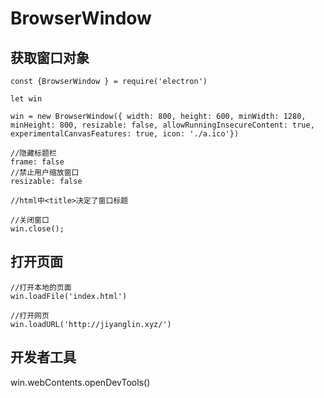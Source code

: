 # BrowserWindow

##  获取窗口对象
```
const {BrowserWindow } = require('electron')

let win

win = new BrowserWindow({ width: 800, height: 600, minWidth: 1280, minHeight: 800, resizable: false, allowRunningInsecureContent: true, experimentalCanvasFeatures: true, icon: './a.ico'})

//隐藏标题栏 
frame: false
//禁止用户缩放窗口  
resizable: false

//html中<title>决定了窗口标题

//关闭窗口
win.close();
```

## 打开页面

```
//打开本地的页面
win.loadFile('index.html')

//打开网页
win.loadURL('http://jiyanglin.xyz/')
```

## 开发者工具

win.webContents.openDevTools()